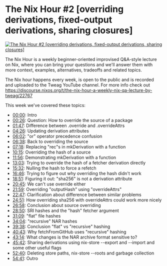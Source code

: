 # The Nix Hour #2 [overriding derivations, fixed-output derivations, sharing closures]

[![The Nix Hour #2 [overriding derivations, fixed-output derivations, sharing closures]](https://img.youtube.com/vi/x3EDiAKbnyI/0.jpg)](https://www.youtube.com/watch?v=x3EDiAKbnyI)

The Nix Hour is a weekly beginner-oriented improvised Q&A-style lecture on Nix, where you can bring your questions and we'll answer them with more context, examples, alternatives, tradeoffs and related topics.

The Nix hour happens every week, is open to the public and is recorded and uploaded to the Tweag YouTube channel. For more info check out https://discourse.nixos.org/t/the-nix-hour-a-weekly-nix-qa-lecture-by-tweag/22767

This week we've covered these topics:

* [00:00](https://www.youtube.com/watch?v=x3EDiAKbnyI&t=0): Intro
* [00:26](https://www.youtube.com/watch?v=x3EDiAKbnyI&t=26): Question: How to override the source of a package
* [01:47](https://www.youtube.com/watch?v=x3EDiAKbnyI&t=107): Difference between .override and .overrideAttrs
* [04:26](https://www.youtube.com/watch?v=x3EDiAKbnyI&t=266): Updating derivation attributes
* [06:02](https://www.youtube.com/watch?v=x3EDiAKbnyI&t=362): "or" operator precedence confusion
* [06:38](https://www.youtube.com/watch?v=x3EDiAKbnyI&t=398): Back to overriding the source
* [07:18](https://www.youtube.com/watch?v=x3EDiAKbnyI&t=438): Replacing "rec"s in mkDerivation with a function
* [10:15](https://www.youtube.com/watch?v=x3EDiAKbnyI&t=615): Overriding the hash of a source
* [11:56](https://www.youtube.com/watch?v=x3EDiAKbnyI&t=716): Demonstrating mkDerivation with a function
* [13:03](https://www.youtube.com/watch?v=x3EDiAKbnyI&t=783): Trying to override the hash of a fetcher derivation directly
* [15:32](https://www.youtube.com/watch?v=x3EDiAKbnyI&t=932): Nulling the hash to force a refetch
* [16:46](https://www.youtube.com/watch?v=x3EDiAKbnyI&t=1006): Trying to figure out why overriding the hash didn't work
* [18:51](https://www.youtube.com/watch?v=x3EDiAKbnyI&t=1131): Figuring it out: "sha256" is not a derivation attribute
* [20:45](https://www.youtube.com/watch?v=x3EDiAKbnyI&t=1245): We can't use override either
* [21:59](https://www.youtube.com/watch?v=x3EDiAKbnyI&t=1319): Overriding "outputHash" using "overrideAttrs"
* [22:47](https://www.youtube.com/watch?v=x3EDiAKbnyI&t=1367): Clarification about difference between similar problems
* [24:51](https://www.youtube.com/watch?v=x3EDiAKbnyI&t=1491): How overriding sha256 with overrideAttrs could work more nicely
* [26:58](https://www.youtube.com/watch?v=x3EDiAKbnyI&t=1618): Conclusion about source overriding
* [28:50](https://www.youtube.com/watch?v=x3EDiAKbnyI&t=1730): SRI hashes and the "hash" fetcher argument
* [31:09](https://www.youtube.com/watch?v=x3EDiAKbnyI&t=1869): "flat" file hashes
* [34:04](https://www.youtube.com/watch?v=x3EDiAKbnyI&t=2044): "recursive" NAR hashes
* [39:38](https://www.youtube.com/watch?v=x3EDiAKbnyI&t=2378): Conclusion "flat" vs "recursive" hashing
* [40:43](https://www.youtube.com/watch?v=x3EDiAKbnyI&t=2443): Why fetchFromGitHub uses "recursive" hashing
* [43:14](https://www.youtube.com/watch?v=x3EDiAKbnyI&t=2594): What changes is the NAR archive format sensitive to?
* [45:42](https://www.youtube.com/watch?v=x3EDiAKbnyI&t=2742): Sharing derivations using nix-store --export and --import and some other useful flags
* [52:40](https://www.youtube.com/watch?v=x3EDiAKbnyI&t=3160): Deleting store paths, nix-store --roots and garbage collection
* [54:41](https://www.youtube.com/watch?v=x3EDiAKbnyI&t=3281): Outro
